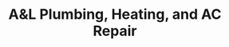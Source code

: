 ---
title: "A&L Plumbing, Heating, and AC Repair"
url: /wellesley-hills/aandl-plumbing-heating-and-ac-repair/
shop: supermarket
---
